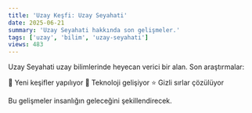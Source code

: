 ```yaml
---
title: 'Uzay Keşfi: Uzay Seyahati'
date: 2025-06-21
summary: 'Uzay Seyahati hakkında son gelişmeler.'
tags: ['uzay', 'bilim', 'uzay-seyahati']
views: 483
---
```


Uzay Seyahati uzay bilimlerinde heyecan verici bir alan. Son araştırmalar:

🚀 Yeni keşifler yapılıyor
🌌 Teknoloji gelişiyor
⭐ Gizli sırlar çözülüyor

Bu gelişmeler insanlığın geleceğini şekillendirecek.